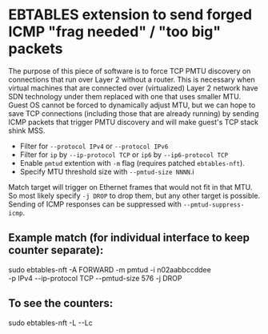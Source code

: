 # EBTABLES extension to send forged ICMP "frag needed" / "too big" packets

The purpose of this piece of software is to force TCP PMTU discovery
on connections that run over Layer 2 without a router. This is necessary
when virtual machines that are connected over (virtualized) Layer 2
network have SDN technology under them replaced with one that uses smaller
MTU. Guest OS cannot be forced to dynamically adjust MTU, but we can hope
to save TCP connections (including those that are already running) by
sending ICMP packets that trigger PMTU discovery and will make guest's
TCP stack shink MSS.

* Filter for `--protocol IPv4` or `--protocol IPv6`
* Filter for `ip` by `--ip-protocol TCP` or `ip6` by `--ip6-protocol TCP`
* Enable `pmtud` extention with `-m` flag (requires patched `ebtables-nft`).
* Specify MTU threshold size with `--pmtud-size NNNN`.i

Match target will trigger on Ethernet frames that would not fit in that
MTU. So most likely specify `-j DROP` to drop them, but any other target
is possible. Sending of ICMP responses can be suppressed with
`--pmtud-suppress-icmp`.

## Example match (for individual interface to keep counter separate):

sudo ebtables-nft -A FORWARD -m pmtud -i n02aabbccddee \
	-p IPv4 --ip-protocol TCP --pmtud-size 576 -j DROP

## To see the counters:

sudo ebtables-nft -L --Lc


